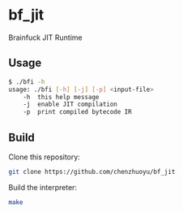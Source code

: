 # bf_jit
Brainfuck JIT Runtime

## Usage

```bash
$ ./bfi -h
usage: ./bfi [-h] [-j] [-p] <input-file>
    -h  this help message
    -j  enable JIT compilation
    -p  print compiled bytecode IR
```

## Build

Clone this repository:

```bash
git clone https://github.com/chenzhuoyu/bf_jit
```

Build the interpreter:

```bash
make
```
